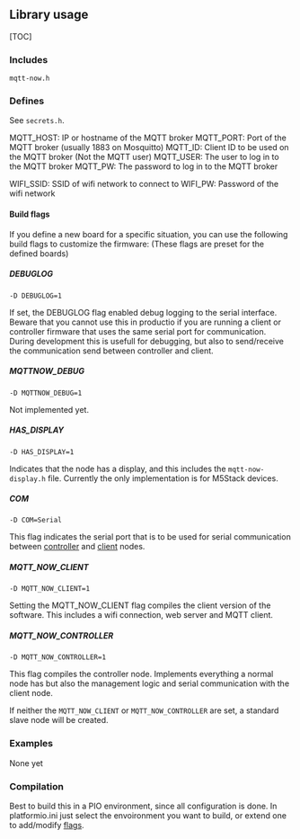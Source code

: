 ## Library usage

[TOC]

### Includes

`mqtt-now.h`

### Defines

See `secrets.h`.

MQTT_HOST: IP or hostname of the MQTT broker
MQTT_PORT: Port of the MQTT broker (usually 1883 on Mosquitto)
MQTT_ID: Client ID to be used on the MQTT broker (Not the MQTT user)
MQTT_USER: The user to log in to the MQTT broker
MQTT_PW: The password to log in to the MQTT broker

WIFI_SSID: SSID of wifi network to connect to
WIFI_PW: Password of the wifi network

#### Build flags

If you define a new board for a specific situation, you can use the following build flags to customize the firmware:
(These flags are preset for the defined boards)

##### DEBUGLOG

`-D DEBUGLOG=1`

If set, the DEBUGLOG flag enabled debug logging to the serial interface. Beware that you cannot use this in productio if you are running a client or controller firmware that uses the same serial port for communication. During development this is usefull for debugging, but also to send/receive the communication send between controller and client.

##### MQTTNOW_DEBUG

`-D MQTTNOW_DEBUG=1`

Not implemented yet.

##### HAS_DISPLAY

`-D HAS_DISPLAY=1`

Indicates that the node has a display, and this includes the `mqtt-now-display.h` file. Currently the only implementation is for M5Stack devices.

##### COM

`-D COM=Serial`

This flag indicates the serial port that is to be used for serial communication between [controller](controller.md) and [client](mqtt.md#mqtt-client) nodes.

##### MQTT_NOW_CLIENT

`-D MQTT_NOW_CLIENT=1`

Setting the MQTT_NOW_CLIENT flag compiles the client version of the software. This includes a wifi connection, web server and MQTT client.

##### MQTT_NOW_CONTROLLER

`-D MQTT_NOW_CONTROLLER=1`

This flag compiles the controller node. Implements everything a normal node has but also the management logic and serial communication with the client node.

If neither the `MQTT_NOW_CLIENT` or `MQTT_NOW_CONTROLLER` are set, a standard slave node will be created.

### Examples

None yet

### Compilation

Best to build this in a PIO environment, since all configuration is done.
In platformio.ini just select the envoironment you want to build, or extend one to add/modify [flags](#build-flags).
